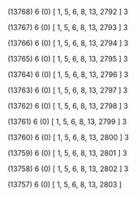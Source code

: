 (13768) 6 (0) [ 1, 5, 6, 8, 13, 2792 ] 3 


(13767) 6 (0) [ 1, 5, 6, 8, 13, 2793 ] 3 


(13766) 6 (0) [ 1, 5, 6, 8, 13, 2794 ] 3 


(13765) 6 (0) [ 1, 5, 6, 8, 13, 2795 ] 3 


(13764) 6 (0) [ 1, 5, 6, 8, 13, 2796 ] 3 


(13763) 6 (0) [ 1, 5, 6, 8, 13, 2797 ] 3 


(13762) 6 (0) [ 1, 5, 6, 8, 13, 2798 ] 3 


(13761) 6 (0) [ 1, 5, 6, 8, 13, 2799 ] 3 


(13760) 6 (0) [ 1, 5, 6, 8, 13, 2800 ] 3 


(13759) 6 (0) [ 1, 5, 6, 8, 13, 2801 ] 3 


(13758) 6 (0) [ 1, 5, 6, 8, 13, 2802 ] 3 


(13757) 6 (0) [ 1, 5, 6, 8, 13, 2803 ]  

